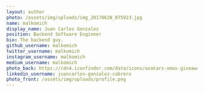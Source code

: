 ```yaml
---
layout: author
photo: /assets/img/uploads/img_20170628_075923.jpg
name: malkomich
display_name: Juan Carlos Gonzalez
position: Backend Software Engineer
bio: The backend guy.
github_username: malkomich
twitter_username: malkomich
instagram_username: malkomich
medium_username: malkomich
photo_back: https://cdn4.iconfinder.com/data/icons/avatars-xmas-giveaway/128/breaking_bad_chemisrty_avatar_heisenberg-512.png
linkedin_username: juancarlos-gonzalez-cabrero
photo_front: /assets/img/uploads/profile.png
---
```


